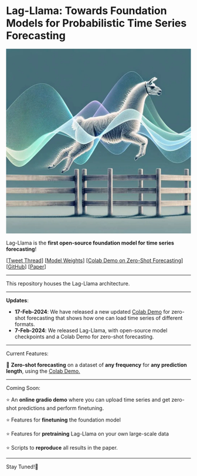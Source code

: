 # Lag-Llama: Towards Foundation Models for Probabilistic Time Series Forecasting

![lag-llama-architecture](images/lagllama.webp)

Lag-Llama is the <b>first open-source foundation model for time series forecasting</b>!

[[Tweet Thread](https://twitter.com/arjunashok37/status/1755261111233114165)] [[Model Weights](https://huggingface.co/time-series-foundation-models/Lag-Llama)] [[Colab Demo on Zero-Shot Forecasting](https://colab.research.google.com/drive/1XxrLW9VGPlZDw3efTvUi0hQimgJOwQG6?usp=sharing)] [[GitHub](https://github.com/time-series-foundation-models/lag-llama)] [[Paper](https://arxiv.org/abs/2310.08278)]

____
This repository houses the Lag-Llama architecture.

____

<b>Updates</b>:

* **17-Feb-2024**: We have released a new updated [Colab Demo](https://colab.research.google.com/drive/1XxrLW9VGPlZDw3efTvUi0hQimgJOwQG6?usp=sharing) for zero-shot forecasting that shows how one can load time series of different formats.
* **7-Feb-2024**: We released Lag-Llama, with open-source model checkpoints and a Colab Demo for zero-shot forecasting.

____

Current Features:

💫 <b>Zero-shot forecasting</b> on a dataset of <b>any frequency</b> for <b>any prediction length</b>, using the <a href="https://colab.research.google.com/drive/1XxrLW9VGPlZDw3efTvUi0hQimgJOwQG6?usp=sharing" target="_blank">Colab Demo.</a><br/>

____

Coming Soon:

⭐ An <b>online gradio demo</b> where you can upload time series and get zero-shot predictions and perform finetuning.

⭐ Features for <b>finetuning</b> the foundation model

⭐ Features for <b>pretraining</b> Lag-Llama on your own large-scale data

⭐ Scripts to <b>reproduce</b> all results in the paper.


____

Stay Tuned!🦙




